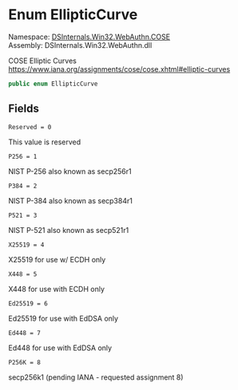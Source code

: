 # <a id="DSInternals_Win32_WebAuthn_COSE_EllipticCurve"></a> Enum EllipticCurve

Namespace: [DSInternals.Win32.WebAuthn.COSE](DSInternals.Win32.WebAuthn.COSE.md)  
Assembly: DSInternals.Win32.WebAuthn.dll  

COSE Elliptic Curves https://www.iana.org/assignments/cose/cose.xhtml#elliptic-curves

```csharp
public enum EllipticCurve
```

## Fields

`Reserved = 0` 

This value is reserved



`P256 = 1` 

NIST P-256 also known as secp256r1



`P384 = 2` 

NIST P-384 also known as secp384r1



`P521 = 3` 

NIST P-521 also known as secp521r1



`X25519 = 4` 

X25519 for use w/ ECDH only



`X448 = 5` 

X448 for use with ECDH only



`Ed25519 = 6` 

Ed25519 for use with EdDSA only



`Ed448 = 7` 

Ed448 for use with EdDSA only



`P256K = 8` 

secp256k1 (pending IANA - requested assignment 8)



